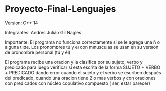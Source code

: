 # Proyecto-Final-Lenguajes

Version: C++ 14

Integrantes: Andrés Julián Gil Nagles

Importante: El programa no funciona correctamente si se le agrega una ñ o alguna tilde.
Los pronombres tu y el con minusculas se usan en su version de pronombre personal (tú y él)

El programa recibe una oracion y la clasifica por su sujeto, verbo y predicado para luego verificar si esta escrita de la forma SUJETO + VERBO + PREDICADO dando error cuando el sujeto y el verbo se escriben después del predicado, cuando una oracion tiene 2 o mas verbos y con oraciones con predicados con núcleo copulativo compuesto ( ser, estar parecer) 
